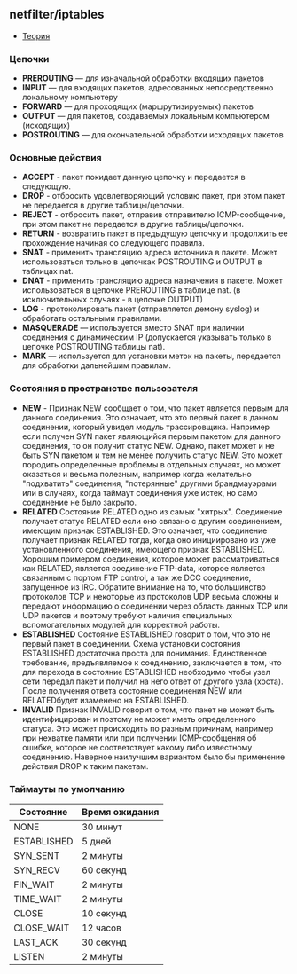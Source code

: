 ## netfilter/iptables

- [Теория](#Цепочки)

### Цепочки

- **PREROUTING** — для изначальной обработки входящих пакетов
- **INPUT** — для входящих пакетов, адресованных непосредственно локальному компьютеру
- **FORWARD** — для проходящих (маршрутизируемых) пакетов
- **OUTPUT** — для пакетов, создаваемых локальным компьютером (исходящих)
- **POSTROUTING** — для окончательной обработки исходящих пакетов

### Основные действия

- **ACCEPT** - пакет покидает данную цепочку и передается в следующую.
- **DROP** - отбросить удовлетворяющий условию пакет, при этом пакет не передается в другие таблицы/цепочки.
- **REJECT** - отбросить пакет, отправив отправителю ICMP-сообщение, при этом пакет не передается в другие таблицы/цепочки.
- **RETURN** - возвратить пакет в предыдущую цепочку и продолжить ее прохождение начиная со следующего правила.
- **SNAT** - применить трансляцию адреса источника в пакете. Может использоваться только в цепочках POSTROUTING и OUTPUT в таблицах nat.
- **DNAT** - применить трансляцию адреса назначения в пакете. Может использоваться в цепочке PREROUTING в таблице nat. (в исключительных случаях - в цепочке OUTPUT)
- **LOG** - протоколировать пакет (отправляется демону syslog) и обработать остальными правилами.
- **MASQUERADE** — используется вместо SNAT при наличии соединения с динамическим IP (допускается указывать только в цепочке POSTROUTING таблицы nat).
- **MARK** — используется для установки меток на пакеты, передается для обработки дальнейшим правилам.

### Состояния в пространстве пользователя

- **NEW** - Признак NEW сообщает о том, что пакет является первым для данного соединения. Это означает, что это первый пакет в данном соединении, который увидел модуль трассировщика. Например если получен SYN пакет являющийся первым пакетом для данного соединения, то он получит статус NEW. Однако, пакет может и не быть SYN пакетом и тем не менее получить статус NEW. Это может породить определенные проблемы в отдельных случаях, но может оказаться и весьма полезным, например когда желательно "подхватить" соединения, "потерянные" другими брандмауэрами или в случаях, когда таймаут соединения уже истек, но само соединение не было закрыто.
- **RELATED** Состояние RELATED одно из самых "хитрых". Соединение получает статус RELATED если оно связано с другим соединением, имеющим признак ESTABLISHED. Это означает, что соединение получает признак RELATED тогда, когда оно инициировано из уже установленного соединения, имеющего признак ESTABLISHED. Хорошим примером соединения, которое может рассматриваться как RELATED, является соединение FTP-data, которое является связанным с портом FTP control, а так же DCC соединение, запущенное из IRC. Обратите внимание на то, что большинство протоколов TCP и некоторые из протоколов UDP весьма сложны и передают информацию о соединении через область данных TCP или UDP пакетов и поэтому требуют наличия специальных вспомогательных модулей для корректной работы.
- **ESTABLISHED** Состояние ESTABLISHED говорит о том, что это не первый пакет в соединении. Схема установки состояния ESTABLISHED достаточна проста для понимания. Единственное требование, предъявляемое к соединению, заключается в том, что для перехода в состояние ESTABLISHED необходимо чтобы узел сети передал пакет и получил на него ответ от другого узла (хоста). После получения ответа состояние соединения NEW или RELATEDбудет изаменено на ESTABLISHED.
- **INVALID** Признак INVALID говорит о том, что пакет не может быть идентифицирован и поэтому не может иметь определенного статуса. Это может происходить по разным причинам, например при нехватке памяти или при получении ICMP-сообщения об ошибке, которое не соответствует какому либо известному соединению. Наверное наилучшим вариантом было бы применение действия DROP к таким пакетам.

### Таймауты по умолчанию

| Состояние | Время ожидания |
|-----------|----------------|
| NONE | 30 минут |
| ESTABLISHED | 5 дней |
| SYN_SENT | 2 минуты |
| SYN_RECV | 60 секунд |
| FIN_WAIT | 2 минуты |
| TIME_WAIT | 2 минуты |
| CLOSE	 | 10 секунд |
| CLOSE_WAIT | 12 часов |
| LAST_ACK | 30 секунд |
| LISTEN | 2 минуты |


